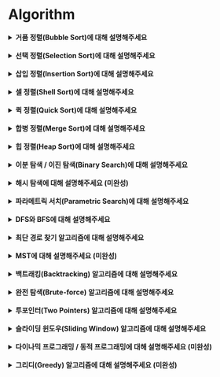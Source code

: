 # Algorithm

<details>
    <summary><strong> 거품 정렬(Bubble Sort)에 대해 설명해주세요</strong></summary></br>

서로 인접한 두 원소의 대소를 비교하고 조건에 맞지 않다면 자리를 교환하며 정렬하는 알고리즘이다.   

정렬 여부에 상관없이 매번 두 원소를 비교하므로 최선, 최악, 평균 시간복잡도가 O(N^2)으로 동일하다. 

</details></br>

<details>
    <summary><strong> 선택 정렬(Selection Sort)에 대해 설명해주세요</strong></summary></br>

루프를 돌면서 해당 위치에 넣을 원소를 선택하며 정렬하는 알고리즘이다.  

매번 마지막 원소까지 모두 비교를 하기 때문에 최선, 최악, 평균 시간복잡도가 O(N^2)이다.  

</details></br>

<details>
    <summary><strong> 삽입 정렬(Insertion Sort)에 대해 설명해주세요</strong></summary></br>

2번째 원소부터 시작해 이전의 원소들과 비교해 자신이 삽입되어야 할 위치를 찾아나가며 정렬하는 알고리즘이다.  

최선의 경우(이미 정렬 되어있는 경우) 한번씩만 비교하기때문에 O(N)의 시간복잡도가 걸리고, 최악과 평균은 O(N^2)의 시간복잡도를 갖는다.

</details></br>

<details>
    <summary><strong> 셀 정렬(Shell Sort)에 대해 설명해주세요</strong></summary></br>

삽입 정렬의 최선 시간복잡도가 빠른것에 착안, 삽입되어야할 위치가 상당히 먼 경우를 최적화 시킨 정렬이다.  

일정한 기준에 따라 부분 리스트를 만든 후 부분 리스트의 개수를 줄여가며 삽입정렬을 하는 방식의 정렬 알고리즘이다. 최선 O(N^2), 평균 O(N^1.5), 최악 O(N^2)이다.  

</details></br>

<details>
    <summary><strong> 퀵 정렬(Quick Sort)에 대해 설명해주세요 </strong></summary></br>

분할 정복 알고리즘의 하나입니다. 배열의 원소 중 하나를 피벗으로 설정한 뒤 피벗을 기준으로 피벗보다 작은 요소들은 왼쪽, 큰 요소들은 오른쪽으로 나누어 리스트를 분할합니다. 피벗을 제외한 각각의 리스트에서 또 피벗을 설정한 후 정렬하는 과정을 재귀적으로 호출합니다.  

최선의 경우, 또 평균적으로 매 재귀 단계마다 N번의 비교가 일어나고, 재귀 호출은 총 lgN번 일어나기때문에 시간복잡도는 O(NlgN)이 됩니다. 하지만 최악의 경우 즉, 피벗을 잘못잡아 리스트가 계속 불균등하게 나누어지는 경우 시간복잡도는 O(N^2)이 됩니다.  

퀵 소트는 추가적인 메모리 공간을 필요로 하지 않을 뿐더러 평균 시간복잡도가 O(NlgN)인 다른 정렬 알고리즘들과 비교헀을때 더욱 빠릅니다. 이에 대한 이유는 locality라는 개념으로 설명드릴 수 있을것 같습니다. locality 란 일부 메모리 영역을 집중적으로 access하는 경향을 말하는데, 자주 사용되는 페이지는 물리 메모리 뿐만 아니라 캐시에도 두기 때문에 더 빠른 접근과 처리가 가능하게 됩니다. 이러한 부분에서 퀵 소트는 피봇을 기준으로 정렬시 피봇을 기준으로 나누어 가기 때문에 데이터 탐색 위치가 크게 변하지 않고, locality를 활용할 수 있습니다. 이런 이유로 퀵 소트는 페이지 캐시 히트가 높고, 비슷한 시간 복잡도를 가진 다른 정렬 알고리즘과 비교했을때 빠른 성능을 보입니다.  

</details></br>

<details>
    <summary><strong> 합병 정렬(Merge Sort)에 대해 설명해주세요 </strong></summary></br>

분할 정복 알고리즘의 하나입니다. 리스트를 균등한 크기로 분할하는 과정을 재귀적으로 호출하여 더이상 쪼갤수 없을때까지 진행한 후, 분할된 부분 리스트를 다시 합병하는 과정을 재귀적으로 호출하여 정렬하는 알고리즘 입니다.  

최선, 최악, 평균의 경우 모두 같은데, 먼저 이동연산의 경우 임시 배열에 복사했다가 다시 가져와야하기 때문에 각 재귀 단계마다 2N번의 이동이 발생하고, 재귀 호출은 총 lgN번 일어나기 때문에 총 2NlgN번의 이동 연산이 발생한다. 합병 연산의 경우 매 재귀호출 단계마다 N번의 연산과 재귀호출은 lgN번 일어나기때문에 총 NlgN번의 합병연산이 일어난다. 즉, 비교연산과 합병연산을 합쳐 3NlgN, O(NlgN)의 시간복잡도를 가진다.  

</details></br>

<details>
    <summary><strong> 힙 정렬(Heap Sort)에 대해 설명해주세요 </strong></summary></br>

힙 정렬이란 완전 이진 트리를 기본으로하는 힙 자료구조를 기반으로 한 정렬 알고리즘이다.  

내림차순 정렬을 기준으로 설명하면, 먼저 최대 힙을 구성 한 뒤, 가장 큰 값을 가진 루트 노드를 차례대로 꺼내서 배열의 앞부터 저장하면 된다. 시간복잡도는 힙 구조 생성 알고리즘의 시간복잡도 O(NlgN)과 루트 노드를 하나씩 꺼내며 정렬된 배열을 만드는 시간복잡도 O(NlgN)을 합해 O(NlgN)이다.  

</details></br>

<details>
    <summary><strong> 이분 탐색 / 이진 탐색(Binary Search)에 대해 설명해주세요 </strong></summary></br>

탐색 범위를 두 부분으로 분할하며 찾는 방식이다. 이분 탐색의 가장 큰 특징은 이미 정렬 된 상태에서 진행이 되어야 한다는 것이다. 정렬된 리스트에서 중간값, mid값을 구한 뒤 이에대한 대소 비교를 기준으로 부분을 나누며 탐색값을 찾는 알고리즘 이다.  

시간 복잡도는 매번 두 부분씩 나누며 찾으므로 O(lgN)이 된다.  

</details></br>

<details>
    <summary><strong> 해시 탐색에 대해 설명해주세요 (미완성) </strong></summary></br>

</details></br>

<details>
    <summary><strong> 파라메트릭 서치(Parametric Search)에 대해 설명해주세요 </strong></summary></br>

최적화 문제를 결정 문제로 바꾸어 해결하는 것을 말합니다.  

이분 탐색이 탐색 범위를 점차 좁혀나가며 정확히 답과 일치하는 값을 찾아나가는 과정이라면, 파라메트릭 서치 알고리즘은 탐색 범위를 좁혀나가며 답과 가장 가까운 값을 찾아나가는 과정이라고 함에 차이가 있습니다.  

</details></br>

<details>
    <summary><strong> DFS와 BFS에 대해 설명해주세요 </strong></summary></br>

먼저 DFS란 루트 노드, 시작 노드에서 시작해서 다음 분기로 넘어가기 전에 해당 분기를 먼저 모두 탐색하는 방법이다.  

주로 재귀호출을 통해 구현하며 구현방법이 BFS에 비해 간단하다. 주로 모든 노드를 방문하고자 할 때 DFS를 사용한다. 시간복잡도는 그래프가 인접 행렬으로 표현됐을때 O(N^2), 인접 리스트, 벡터로 표현됐을때 O(간선 + 정점) 이다.

BFS란 루트 노드, 시작 노드에서 시작해서 인접한 노드들 부터 먼저 탐색하는 방법이다.  

Queue를 사용하여 구현하며 DFS에 비해 비교적 구현방법이 간단하며 두 노드 사이의 최단경로를 찾을때 BFS를 주로 사용한다. 시간복잡도는 DFS와 같다.

</details></br>

<details>
    <summary><strong> 최단 경로 찾기 알고리즘에 대해 설명해주세요 </strong></summary></br>

<details>
    <summary><strong> 다익스트라 알고리즘에 대해 설명해주세요 </strong></summary></br>

하나의 정점에서 모든 정점까지의 최단 경로를 구하는 방법으로, 첫 정점을 기준으로 연결되어 있는 정점들 중 비용이 가장 적은 간선을 통해 정점을 방문하며 최단거리를 갱신해 나가는 알고리즘이다.  

배열을 사용해 구현하는 방법과 우선순위 큐를 사용해 구현하는 방법이 있다. 배열을 사용할시 모든 간선에 대해 검사하며 최소비용을 가진 간선을 찾아야 하지만 우선순위 큐로 구현할 시 log의 시간에 구할 수 있게되어 시간복잡도를 줄일 수 있다.  

</details></br>

<details>
    <summary><strong> 벨만 포드 알고리즘에 대해 설명해주세요 </strong></summary></br>

한 노드에서 다른 노드들 까지의 최단거리를 구하는 알고리즘입니다.  

다익스트라 알고리즘이 음수 간선이 존재할 떄 답을 구할 수 없는것에 비해, 벨만 포드 알고리즘은 모든 간선에 대해 정점의 개수만큼 진행을 함으로써 답을 구할 수 있습니다.  

시간복잡도는 당연히 다익스트라 알고리즘보다 느립니다. (음의 사이클은 정점의 개수만큼 모든 간선을 진행할때 마지막 진행 단계에서 값이 달라진다면 음의 사이클이 있다고 판단 할 수 있다)

</details></br>

<details>
    <summary><strong> 플로이드 워셜 알고리즘에 대해 설명해주세요 </strong></summary></br>

모든 정점에서 모든 정점으로의 최단 경로를 구하는 방법이다.  

플로이드 워셜의 경우 배열을 사용해 최단거리를 초기화 한 다음 거쳐가는 정점을 기준으로 배열의 값들을 업데이트 하며 모든 노드들에 대한 최단거리를 구할 수 있다.

</details></br>

</details></br>

<details>
    <summary><strong> MST에 대해 설명해주세요 (미완성) </strong></summary></br>

</details></br>

<details>
    <summary><strong> 백트래킹(Backtracking) 알고리즘에 대해 설명해주세요 </strong></summary></br>

백트래킹이란 DFS 알고리즘을 기반으로, 굳이 검사해도 되지 않아도 되는 부분에 대해서는 가지치기를 통해 나머지만 탐색하는 알고리즘이다.  

대표적인 예제로 N-Queen 문제가 있다. N-Queen 문제의 경우 각 Queen을 둘때 마다 그다음에 둘 Queen의 자리가 제한되있으므로, 모든 자리에대해서 탐색하지 않아도 되기에 가지치기를 통한 백트래킹 알고리즘을 사용할 수 있다.

</details></br>

<details>
    <summary><strong> 완전 탐색(Brute-force) 알고리즘에 대해 설명해주세요 </strong></summary></br>

완전탐색 알고리즘이란 모든 가능한 경우의 수에 대해 확인을 하여 조건에 맞는 답을 찾는 알고리즘 입니다.  

</details></br>

<details>
    <summary><strong> 투포인터(Two Pointers) 알고리즘에 대해 설명해주세요 </strong></summary></br>

두개의 포인터를 사용하여 구간의 길이를 가변적으로 잡아가며 특정 조건을 만족하는 구간을 찾는 알고리즘 입니다.  

모든 구간에 대해 검사를 한다면 O(N^2)의 시간복잡도를 가지게 되지만 투포인터 알고리즘은 O(N)의 시간복잡도만을 가지게 됩니다.  

</details></br>

<details>
    <summary><strong> 슬라이딩 윈도우(Sliding Window) 알고리즘에 대해 설명해주세요 </strong></summary></br>

기본적으로 투포인터 알고리즘과 같이 구간에 대한 검사를 수행하는 알고리즘이지만, 구간의 길이를 가변적으로 잡는 투포인터 알고리즘과 달리 슬라이딩 윈도우 알고리즘은 구간의 길이를 고정적으로 잡고 검사를 수행합니다.  

그렇기 때문에 2개의 포인터가 따로 필요가 없고, 시간복잡도는 투포인터와 같이 O(N)에 해결할 수 있습니다.  

</details></br>

<details>
    <summary><strong> 다이나믹 프로그래밍 / 동적 프로그래밍에 대해 설명해주세요 (미완성) </strong></summary></br>

</details></br>

<details>
    <summary><strong> 그리디(Greedy) 알고리즘에 대해 설명해주세요 (미완성) </strong></summary></br>

</details></br>